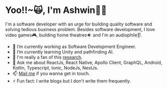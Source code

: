 ### <h1>Yoo!!~🙀, I'm Ashwin👨‍💻</h1>

I'm a software developer with an urge for building quality software and solving tedious business problem. Besides software development, I love video games🎮, building home theatres🔉 and I'm an audiophile👂.

- 🔭 I’m currently working as Software Development Engineer.
- 🌱 I’m currently learning Unity and pathfinding AI.
- 🤵 I'm really a fan of this <a href="https://openai.com/blog/emergent-tool-use/">research</a>.
- 💬 Ask me about ReactJs, React Native, Apollo Client, GraphQL, Android, Kotlin, Typescript, Ionic, NodeJs, NestJs.
- 📫 <a href="mailto:aashwin.win17@gmail.com">Mail me</a> if you wanna get in touch.
- ⚡ Fun fact: I write blogs but I don't write them frequently.


